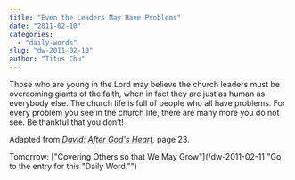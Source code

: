 ```yaml
---
title: "Even the Leaders May Have Problems"
date: "2011-02-10"
categories: 
  - "daily-words"
slug: "dw-2011-02-10"
author: "Titus Chu"
---
```


Those who are young in the Lord may believe the church leaders must be overcoming giants of the faith, when in fact they are just as human as everybody else. The church life is full of people who all have problems. For every problem you see in the church life, there are many more you do not see. Be thankful that you don’t!

Adapted from _[David: After God's Heart,](/book-david "Go to the listing for this book.")_ page 23.

Tomorrow: ["Covering Others so that We May Grow"](/dw-2011-02-11 "Go to the entry for this "Daily Word."")
